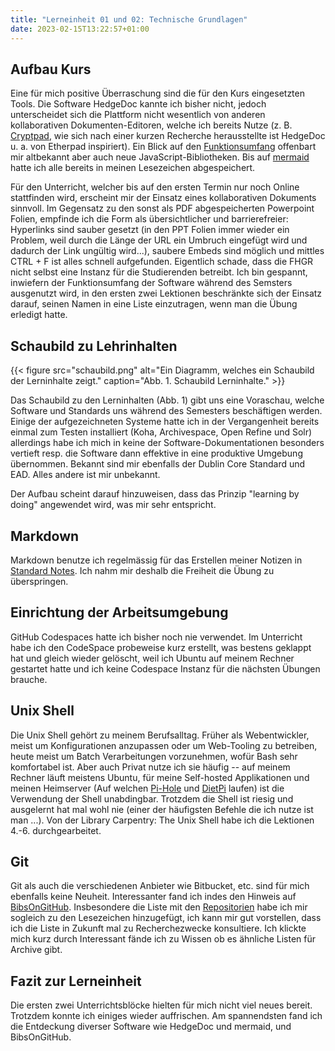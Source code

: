```yaml
---
title: "Lerneinheit 01 und 02: Technische Grundlagen"
date: 2023-02-15T13:22:57+01:00
---
```

## Aufbau Kurs
Eine für mich positive Überraschung sind die für den Kurs eingesetzten Tools. Die Software HedgeDoc kannte ich bisher nicht, jedoch unterscheidet sich die Plattform nicht wesentlich von anderen kollaborativen Dokumenten-Editoren, welche ich bereits Nutze (z. B. [Cryptpad](https://cryptpad.fr), wie sich nach einer kurzen Recherche herausstellte ist HedgeDoc u. a. von Etherpad inspiriert). Ein Blick auf den [Funktionsumfang](https://pad.gwdg.de/features) offenbart mir altbekannt aber auch neue JavaScript-Bibliotheken. Bis auf [mermaid](https://mermaid-js.github.io/mermaid/) hatte ich alle bereits in meinen Lesezeichen abgespeichert. 

Für den Unterricht, welcher bis auf den ersten Termin nur noch Online stattfinden wird, erscheint mir der Einsatz eines kollaborativen Dokuments sinnvoll. Im Gegensatz zu den sonst als PDF abgespeicherten Powerpoint Folien, empfinde ich die Form als übersichtlicher und barrierefreier: Hyperlinks sind sauber gesetzt (in den PPT Folien immer wieder ein Problem, weil durch die Länge der URL ein Umbruch eingefügt wird und dadurch der Link ungültig wird...), saubere Embeds sind möglich und mittles CTRL + F ist alles schnell aufgefunden. Eigentlich schade, dass die FHGR nicht selbst eine Instanz für die Studierenden betreibt. Ich bin gespannt, inwiefern der Funktionsumfang der Software während des Semsters ausgenutzt wird, in den ersten zwei Lektionen beschränkte sich der Einsatz darauf, seinen Namen in eine Liste einzutragen, wenn man die Übung erledigt hatte.

## Schaubild zu Lehrinhalten
{{< figure src="schaubild.png" alt="Ein Diagramm, welches ein Schaubild der Lerninhalte zeigt." caption="Abb. 1. Schaubild Lerninhalte." >}}

Das Schaubild zu den Lerninhalten (Abb. 1) gibt uns eine Voraschau, welche Software und Standards uns während des Semesters beschäftigen werden. Einige der aufgezeichneten Systeme hatte ich in der Vergangenheit bereits einmal zum Testen installiert (Koha, Archivespace, Open Refine und Solr) allerdings habe ich mich in keine der Software-Dokumentationen besonders vertieft resp. die Software dann effektive in eine produktive Umgebung übernommen. Bekannt sind mir ebenfalls der Dublin Core Standard und EAD. Alles andere ist mir unbekannt.

Der Aufbau scheint darauf hinzuweisen, dass das Prinzip "learning by doing" angewendet wird, was mir sehr entspricht.

## Markdown
Markdown benutze ich regelmässig für das Erstellen meiner Notizen in [Standard Notes](https://standardnotes.com/). Ich nahm mir deshalb die Freiheit die Übung zu überspringen.

## Einrichtung der Arbeitsumgebung
GitHub Codespaces hatte ich bisher noch nie verwendet. Im Unterricht habe ich den CodeSpace probeweise kurz erstellt, was bestens geklappt hat und gleich wieder gelöscht, weil ich Ubuntu auf meinem Rechner gestartet hatte und ich keine Codespace Instanz für die nächsten Übungen brauche.

## Unix Shell 
Die Unix Shell gehört zu meinem Berufsalltag. Früher als Webentwickler, meist um Konfigurationen anzupassen oder um Web-Tooling zu betreiben, heute meist um Batch Verarbeitungen vorzunehmen, wofür Bash sehr komfortabel ist. Aber auch Privat nutze ich sie häufig -- auf meinem Rechner läuft meistens Ubuntu, für meine Self-hosted Applikationen und meinen Heimserver (Auf welchen [Pi-Hole](https://pi-hole.net/) und [DietPi](https://dietpi.com/) laufen) ist die Verwendung der Shell unabdingbar. Trotzdem die Shell ist riesig und ausgelernt hat mal wohl nie (einer der häufigsten Befehle die ich nutze ist man ...). Von der Library Carpentry: The Unix Shell habe ich die Lektionen 4.-6. durchgearbeitet. 

## Git
Git als auch die verschiedenen Anbieter wie Bitbucket, etc. sind für mich ebenfalls keine Neuheit. Interessanter fand ich indes den Hinweis auf [BibsOnGitHub](https://github.com/axel-klinger/BibsOnGitHub). Insbesondere die Liste mit den [Repositorien](https://axel-klinger.github.io/BibsOnGitHub/repositories.html) habe ich mir sogleich zu den Lesezeichen hinzugefügt, ich kann mir gut vorstellen, dass ich die Liste in Zukunft mal zu Recherchezwecke konsultiere. Ich klickte mich kurz durch Interessant fände ich zu Wissen ob es ähnliche Listen für Archive gibt. 

## Fazit zur Lerneinheit
Die ersten zwei Unterrichtsblöcke hielten für mich nicht viel neues bereit. Trotzdem konnte ich einiges wieder auffrischen. Am spannendsten fand ich die Entdeckung diverser Software wie HedgeDoc und mermaid, und BibsOnGitHub.